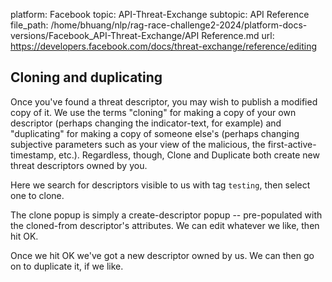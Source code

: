 platform: Facebook
topic: API-Threat-Exchange
subtopic: API Reference
file_path: /home/bhuang/nlp/rag-race-challenge2-2024/platform-docs-versions/Facebook_API-Threat-Exchange/API Reference.md
url: https://developers.facebook.com/docs/threat-exchange/reference/editing

## Cloning and duplicating

Once you've found a threat descriptor, you may wish to publish a modified copy of it. We use the terms "cloning" for making a copy of your own descriptor (perhaps changing the indicator-text, for example) and "duplicating" for making a copy of someone else's (perhaps changing subjective parameters such as your view of the malicious, the first-active-timestamp, etc.). Regardless, though, Clone and Duplicate both create new threat descriptors owned by you.

Here we search for descriptors visible to us with tag `testing`, then select one to clone.

  

The clone popup is simply a create-descriptor popup -- pre-populated with the cloned-from descriptor's attributes. We can edit whatever we like, then hit OK.

  

Once we hit OK we've got a new descriptor owned by us. We can then go on to duplicate it, if we like.